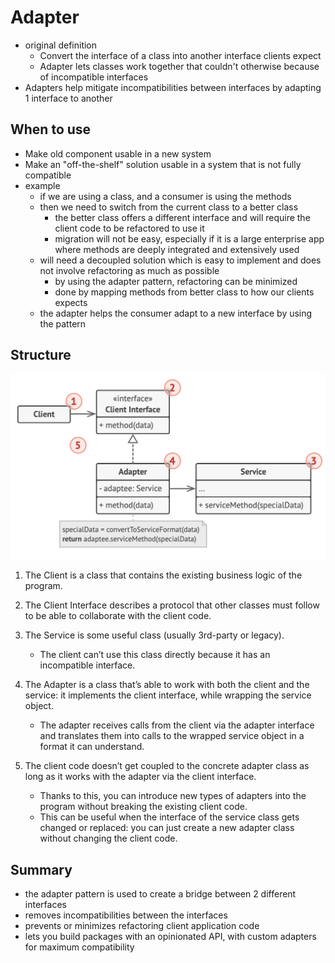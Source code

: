 # Adapter

- original definition
  - Convert the interface of a class into another interface clients expect
  - Adapter lets classes work together that couldn't otherwise because of incompatible interfaces
- Adapters help mitigate incompatibilities between interfaces by adapting 1 interface to another

## When to use

- Make old component usable in a new system
- Make an "off-the-shelf" solution usable in a system that is not fully compatible
- example
  - if we are using a class, and a consumer is using the methods
  - then we need to switch from the current class to a better class
    - the better class offers a different interface and will require the client code to be refactored to use it
    - migration will not be easy, especially if it is a large enterprise app where methods are deeply integrated and extensively used
  - will need a decoupled solution which is easy to implement and does not involve refactoring as much as possible
    - by using the adapter pattern, refactoring can be minimized
    - done by mapping methods from better class to how our clients expects
  - the adapter helps the consumer adapt to a new interface by using the pattern

## Structure

![Adapter](../../images/adapter.png)

1. The Client is a class that contains the existing business logic of the program.

2. The Client Interface describes a protocol that other classes must follow to be able to collaborate with the client code.

3. The Service is some useful class (usually 3rd-party or legacy).

   - The client can’t use this class directly because it has an incompatible interface.

4. The Adapter is a class that’s able to work with both the client and the service: it implements the client interface, while wrapping the service object.

   - The adapter receives calls from the client via the adapter interface and translates them into calls to the wrapped service object in a format it can understand.

5. The client code doesn’t get coupled to the concrete adapter class as long as it works with the adapter via the client interface.
   - Thanks to this, you can introduce new types of adapters into the program without breaking the existing client code.
   - This can be useful when the interface of the service class gets changed or replaced: you can just create a new adapter class without changing the client code.

## Summary

- the adapter pattern is used to create a bridge between 2 different interfaces
- removes incompatibilities between the interfaces
- prevents or minimizes refactoring client application code
- lets you build packages with an opinionated API, with custom adapters for maximum compatibility
